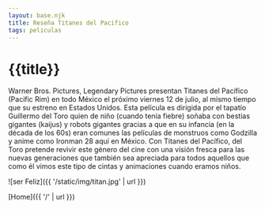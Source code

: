 ```yaml
---
layout: base.njk
title: Reseña Titanes del Pacifico
tags: peliculas
---
```


# {{title}}

Warner Bros. Pictures, Legendary Pictures presentan Titanes del Pacífico (Pacific Rim) en todo México el próximo viernes 12 de julio, al mismo tiempo que su estreno en Estados Unidos. Esta película es dirigida por el tapatío Guillermo del Toro quien de niño (cuando tenía fiebre) soñaba con bestias gigantes (kaijus) y robots gigantes gracias a que en su infancia (en la década de los 60s) eran comunes las películas de monstruos como Godzilla y anime como Ironman 28 aquí en México. Con Titanes del Pacífico, del Toro pretende revivir este género del cine con una visión fresca para las nuevas generaciones que también sea apreciada para todos aquellos que como él vimos este tipo de cintas y animaciones cuando eramos niños.

![ser Feliz]({{ '/static/img/titan.jpg' | url }}) 

[Home]({{ '/' | url }})
